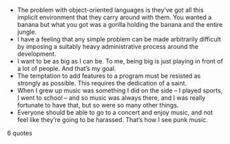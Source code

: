  - The problem with object-oriented languages is they’ve got all this implicit environment that they carry around with them. You wanted a banana but what you got was a gorilla holding the banana and the entire jungle.
 - I have a feeling that any simple problem can be made arbitrarily difficult by imposing a suitably heavy administrative process around the development.
 - I want to be as big as I can be. To me, being big is just playing in front of a lot of people. And that’s my goal.
 - The temptation to add features to a program must be resisted as strongly as possible. This requires the dedication of a saint.
 - When I grew up music was something I did on the side – I played sports, I went to school – and so music was always there, and I was really fortunate to have that, but so were so many other things.
 - Everyone should be able to go to a concert and enjoy music, and not feel like they’re going to be harassed. That’s how I see punk music.

6 quotes